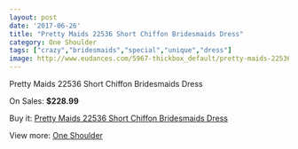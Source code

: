 ```yaml
---
layout: post
date: '2017-06-26'
title: "Pretty Maids 22536 Short Chiffon Bridesmaids Dress"
category: One Shoulder
tags: ["crazy","bridesmaids","special","unique","dress"]
image: http://www.eudances.com/5967-thickbox_default/pretty-maids-22536-short-chiffon-bridesmaids-dress.jpg
---
```

Pretty Maids 22536 Short Chiffon Bridesmaids Dress

On Sales: **$228.99**
<a href="https://www.eudances.com/en/one-shoulder/2118-pretty-maids-22536-short-chiffon-bridesmaids-dress.html"><amp-img layout="responsive" width="600" height="600" src="//www.eudances.com/5967-thickbox_default/pretty-maids-22536-short-chiffon-bridesmaids-dress.jpg" alt="Pretty Maids 22536 Short Chiffon Bridesmaids Dress 0" /></a>
<a href="https://www.eudances.com/en/one-shoulder/2118-pretty-maids-22536-short-chiffon-bridesmaids-dress.html"><amp-img layout="responsive" width="600" height="600" src="//www.eudances.com/5968-thickbox_default/pretty-maids-22536-short-chiffon-bridesmaids-dress.jpg" alt="Pretty Maids 22536 Short Chiffon Bridesmaids Dress 1" /></a>

Buy it: [Pretty Maids 22536 Short Chiffon Bridesmaids Dress](https://www.eudances.com/en/one-shoulder/2118-pretty-maids-22536-short-chiffon-bridesmaids-dress.html "Pretty Maids 22536 Short Chiffon Bridesmaids Dress")

View more: [One Shoulder](https://www.eudances.com/en/23-one-shoulder "One Shoulder")